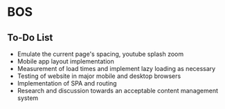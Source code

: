 # BOS

## To-Do List

+ Emulate the current page's spacing, youtube splash zoom
+ Mobile app layout implementation
+ Measurement of load times and implement lazy loading as necessary
+ Testing of website in major mobile and desktop browsers
+ Implementation of SPA and routing
+ Research and discussion towards an acceptable content management system